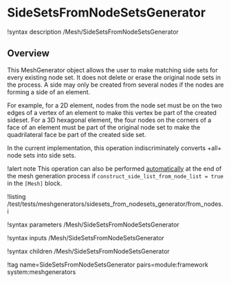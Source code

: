 # SideSetsFromNodeSetsGenerator

!syntax description /Mesh/SideSetsFromNodeSetsGenerator

## Overview

This MeshGenerator object allows the user to make matching side sets for every existing node set.
It does not delete or erase the original node sets in the process. A side may only be created from
several nodes if the nodes are forming a side of an element.

For example, for a 2D element, nodes from the node set must be on the two edges of a vertex of an element to make this vertex be part
of the created sideset. For a 3D hexagonal element, the four nodes on the corners of a face of an element
must be part of the original node set to make the quadrilateral face be part of the created side set.

In the current implementation, this operation indiscriminately converts +all+ node sets into side sets.

!alert note
This operation can also be performed [automatically](MooseMesh.md#more_detail) at the end of the mesh generation process
if `construct_side_list_from_node_list = true` in the `[Mesh]` block.

!listing /test/tests/meshgenerators/sidesets_from_nodesets_generator/from_nodes.i

!syntax parameters /Mesh/SideSetsFromNodeSetsGenerator

!syntax inputs /Mesh/SideSetsFromNodeSetsGenerator

!syntax children /Mesh/SideSetsFromNodeSetsGenerator

!tag name=SideSetsFromNodeSetsGenerator pairs=module:framework system:meshgenerators
